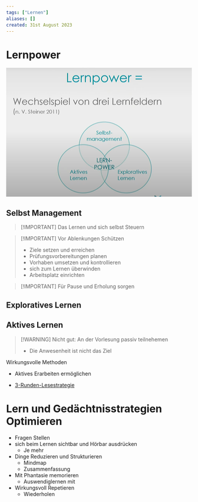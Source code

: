 ```yaml
---
tags: ["Lernen"]
aliases: []
created: 31st August 2023
---
```


# Lernpower

![|475](assets/Pasted%20image%2020230831131239.png)

## Selbst Management

> [!IMPORTANT] Das Lernen und sich selbst Steuern

> [!IMPORTANT] Vor Ablenkungen Schützen
> - Ziele setzen und erreichen 
> - Prüfungsvorbereitungen planen
> - Vorhaben umsetzen und kontrollieren
> - sich zum Lernen überwinden
> - Arbeitsplatz einrichten

> [!IMPORTANT] Für Pause und Erholung sorgen

## Exploratives Lernen

## Aktives Lernen

> [!WARNING] Nicht gut: An der Vorlesung passiv teilnehemen
> - Die Anwesenheit ist nicht das Ziel

Wirkungsvolle Methoden
- Aktives Erarbeiten ermöglichen




- [3-Runden-Lesestrategie](3-Runden-Lesestrategie.md)

# Lern und Gedächtnisstrategien Optimieren

- Fragen Stellen
- sich beim Lernen sichtbar und Hörbar ausdrücken
	- Je mehr 
- Dinge Reduzieren und Strukturieren
	- Mindmap
	- Zusammenfassung
- Mit Phantasie memorieren
	- Auswendiglernen mit 
- Wirkungsvoll Repetieren
	- Wiederholen